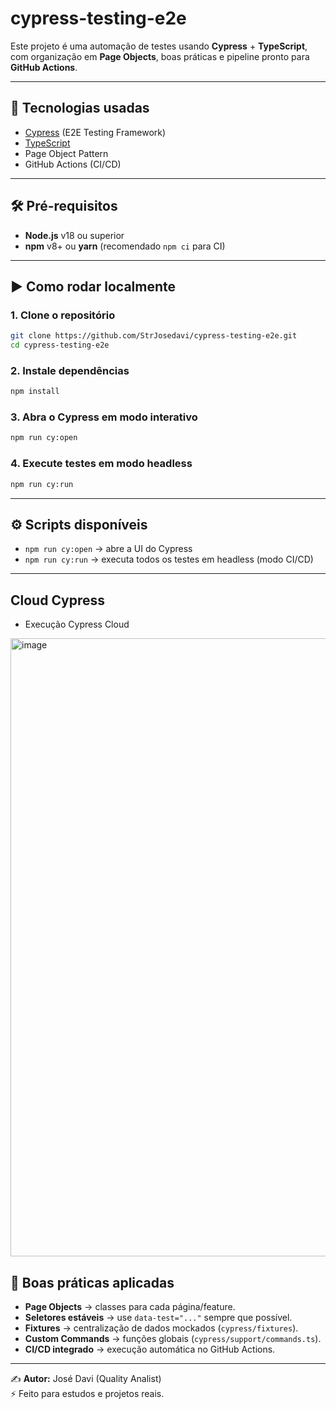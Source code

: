 # cypress-testing-e2e

Este projeto é uma automação de testes usando **Cypress** + **TypeScript**, com organização em **Page Objects**, boas práticas e pipeline pronto para **GitHub Actions**.  

---

## 🚀 Tecnologias usadas
- [Cypress](https://www.cypress.io/) (E2E Testing Framework)
- [TypeScript](https://www.typescriptlang.org/)
- Page Object Pattern
- GitHub Actions (CI/CD)

---

## 🛠️ Pré-requisitos
- **Node.js** v18 ou superior
- **npm** v8+ ou **yarn** (recomendado `npm ci` para CI)

---
## ▶️ Como rodar localmente

### 1. Clone o repositório
```bash
git clone https://github.com/StrJosedavi/cypress-testing-e2e.git
cd cypress-testing-e2e
```

### 2. Instale dependências
```bash
npm install
```

### 3. Abra o Cypress em modo interativo
```bash
npm run cy:open
```

### 4. Execute testes em modo headless
```bash
npm run cy:run
```

---

## ⚙️ Scripts disponíveis

- `npm run cy:open` → abre a UI do Cypress  
- `npm run cy:run` → executa todos os testes em headless (modo CI/CD)  

---

## Cloud Cypress
- Execução Cypress Cloud 
<img width="1907" height="989" alt="image" src="https://github.com/user-attachments/assets/aa0fd022-c84b-469d-b87b-daeed8e46cb9" />

## 📖 Boas práticas aplicadas

- **Page Objects** → classes para cada página/feature.  
- **Seletores estáveis** → use `data-test="..."` sempre que possível.  
- **Fixtures** → centralização de dados mockados (`cypress/fixtures`).  
- **Custom Commands** → funções globais (`cypress/support/commands.ts`).  
- **CI/CD integrado** → execução automática no GitHub Actions.  

---

✍️ **Autor:** José Davi (Quality Analist)  
⚡ Feito para estudos e projetos reais.
